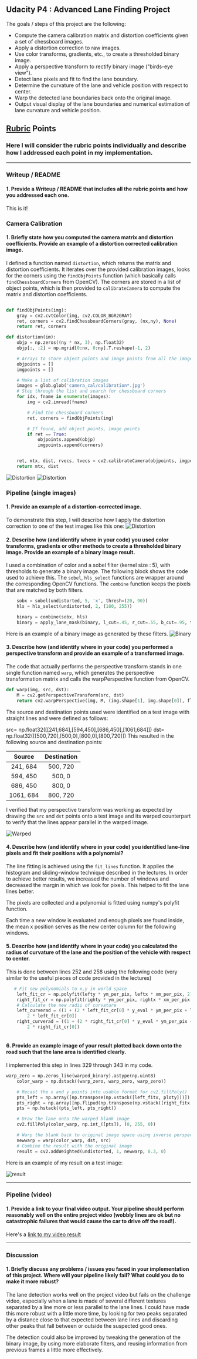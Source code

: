 ## Udacity P4 : **Advanced Lane Finding Project**

The goals / steps of this project are the following:

* Compute the camera calibration matrix and distortion coefficients given a set of chessboard images.
* Apply a distortion correction to raw images.
* Use color transforms, gradients, etc., to create a thresholded binary image.
* Apply a perspective transform to rectify binary image ("birds-eye view").
* Detect lane pixels and fit to find the lane boundary.
* Determine the curvature of the lane and vehicle position with respect to center.
* Warp the detected lane boundaries back onto the original image.
* Output visual display of the lane boundaries and numerical estimation of lane curvature and vehicle position.

[//]: # (Image References)

[undistort1]: ./writeup_images/undistort_1.png "Undistorted"
[undistort2]: ./writeup_images/undistort_2.png "Undistorted"
[binary]: ./writeup_images/binary.png "Binary Example"
[warp]:   ./writeup_images/warp.png "Warp Example"
[result]: ./writeup_images/result.png "Result"
[image6]: ./examples/example_output.jpg "Output"
[video1]: ./project_video.mp4 "Video"

## [Rubric](https://review.udacity.com/#!/rubrics/571/view) Points

### Here I will consider the rubric points individually and describe how I addressed each point in my implementation.

---

### Writeup / README

#### 1. Provide a Writeup / README that includes all the rubric points and how you addressed each one.

This is it!

### Camera Calibration

#### 1. Briefly state how you computed the camera matrix and distortion coefficients. Provide an example of a distortion corrected calibration image.

I defined a function named `distortion`, which returns the matrix and distortion coefficients. It iterates over the provided calibration images, looks for the corners using the `findObjPoints` function (which basically calls `findChessboardCorners` from OpenCV). The corners are stored in a list of object points, which is then provided to `calibrateCamera` to compute the matrix and distortion coefficients.

```python

def findObjPoints(img):
    gray = cv2.cvtColor(img, cv2.COLOR_BGR2GRAY)
    ret, corners = cv2.findChessboardCorners(gray, (nx,ny), None)
    return ret, corners

def distortion(im):
    objp = np.zeros((ny * nx, 3), np.float32)
    objp[:, :2] = np.mgrid[0:nx, 0:ny].T.reshape(-1, 2)

    # Arrays to store object points and image points from all the images.
    objpoints = []
    imgpoints = []

    # Make a list of calibration images
    images = glob.glob('camera_cal/calibration*.jpg')
    # Step through the list and search for chessboard corners
    for idx, fname in enumerate(images):
        img = cv2.imread(fname)

        # Find the chessboard corners
        ret, corners = findObjPoints(img)

        # If found, add object points, image points
        if ret == True:
            objpoints.append(objp)
            imgpoints.append(corners)


    ret, mtx, dist, rvecs, tvecs = cv2.calibrateCamera(objpoints, imgpoints, (im.shape[1], im.shape[0]), None, None)
    return mtx, dist
```
![Distortion][undistort1]
![Distortion][undistort2]

### Pipeline (single images)

#### 1. Provide an example of a distortion-corrected image.

To demonstrate this step, I will describe how I apply the distortion correction to one of the test images like this one:
![Distortion][undistort2]

#### 2. Describe how (and identify where in your code) you used color transforms, gradients or other methods to create a thresholded binary image.  Provide an example of a binary image result.

I used a combination of color and a sobel filter (kernel size : 5), with thresholds to generate a binary image. The following block shows the code used to achieve this. The `sobel`, `hls_select` functions are wrapper around the corresponding OpenCV functions. The `combine` function keeps the pixels that are matched by both filters.

```python
    sobx = sobel(undistorted, 5, 'x', thresh=(20, 90))
    hls = hls_select(undistorted, 2, (180, 255))

    binary = combine(sobx, hls)
    binary = apply_lane_mask(binary, l_cut=.45, r_cut=.55, b_cut=.95, t_cut=.6, br_cut=.87, bl_cut=.10)
```

Here is an example of a binary image as generated by these filters.
![Binary][binary]


#### 3. Describe how (and identify where in your code) you performed a perspective transform and provide an example of a transformed image.

The code that actually performs the perspective transform stands in one single function named `warp`, which generates the perspective transformation matrix and calls the warpPerspective function from OpenCV.


```python
def warp(img, src, dst):
    M = cv2.getPerspectiveTransform(src, dst)
    return cv2.warpPerspective(img, M, (img.shape[1], img.shape[0]), flags=cv2.INTER_LINEAR)
```

The source and destination points used were identified on a test image with straight lines and were defined as follows:

src= np.float32([[241,684],[594,450],[686,450],[1061,684]])
dst= np.float32([[500,720],[500,0],[800,0],[800,720]])
This resulted in the following source and destination points:

| Source        | Destination   |
|:-------------:|:-------------:|
| 241, 684      | 500, 720      |
| 594, 450      | 500, 0        |
| 686, 450      | 800, 0        |
| 1061, 684     | 800, 720      |

I verified that my perspective transform was working as expected by drawing the `src` and `dst` points onto a test image and its warped counterpart to verify that the lines appear parallel in the warped image.

![Warped][warp]

#### 4. Describe how (and identify where in your code) you identified lane-line pixels and fit their positions with a polynomial?

The line fitting is achieved using the `fit_lines` function. It applies the histogram and sliding-window technique described in the lectures. In order to achieve better results, we increased the number of windows and decreased the margin in which we look for pixels. This helped to fit the lane lines better.

The pixels are collected and a polynomial is fitted using numpy's polyfit function. 

Each time a new window is evaluated and enough pixels are found inside, the mean x position serves as the new center column for the following windows.


#### 5. Describe how (and identify where in your code) you calculated the radius of curvature of the lane and the position of the vehicle with respect to center.

This is done between lines 252 and 258 using the following code (very similar to the useful pieces of code provided in the lectures)

```python
   # Fit new polynomials to x,y in world space
    left_fit_cr = np.polyfit(lefty * ym_per_pix, leftx * xm_per_pix, 2)
    right_fit_cr = np.polyfit(righty * ym_per_pix, rightx * xm_per_pix, 2)
    # Calculate the new radii of curvature
    left_curverad = ((1 + (2 * left_fit_cr[0] * y_eval * ym_per_pix + left_fit_cr[1]) ** 2) ** 1.5) / np.absolute(
        2 * left_fit_cr[0])
    right_curverad = ((1 + (2 * right_fit_cr[0] * y_eval * ym_per_pix + right_fit_cr[1]) ** 2) ** 1.5) / np.absolute(
        2 * right_fit_cr[0])
 
```

#### 6. Provide an example image of your result plotted back down onto the road such that the lane area is identified clearly.

I implemented this step in lines 329 through 343 in my code.
```python
warp_zero = np.zeros_like(warped_binary).astype(np.uint8)
    color_warp = np.dstack((warp_zero, warp_zero, warp_zero))

    # Recast the x and y points into usable format for cv2.fillPoly()
    pts_left = np.array([np.transpose(np.vstack([left_fitx, ploty]))])
    pts_right = np.array([np.flipud(np.transpose(np.vstack([right_fitx, ploty])))])
    pts = np.hstack((pts_left, pts_right))

    # Draw the lane onto the warped blank image
    cv2.fillPoly(color_warp, np.int_([pts]), (0, 255, 0))

    # Warp the blank back to original image space using inverse perspective matrix (Minv)
    newwarp = warp(color_warp, dst, src)
    # Combine the result with the original image
    result = cv2.addWeighted(undistorted, 1, newwarp, 0.3, 0)
```
  Here is an example of my result on a test image:

![result][result]

---

### Pipeline (video)

#### 1. Provide a link to your final video output.  Your pipeline should perform reasonably well on the entire project video (wobbly lines are ok but no catastrophic failures that would cause the car to drive off the road!).

Here's a [link to my video result](./output.mp4)

---

### Discussion

#### 1. Briefly discuss any problems / issues you faced in your implementation of this project.  Where will your pipeline likely fail?  What could you do to make it more robust?

The lane detection works well on the project video but fails on the challenge video, especially when a lane is made of several different textures separated by a line more or less parallel to the lane lines. 
I could have made this more robust with a little more time, by looking for two peaks separated by a distance close to that expected between lane lines and discarding other peaks that fall between or outside the suspected good ones.

The detection could also be improved by tweaking the generation of the binary image, by using more elaborate filters, and reusing information from previous frames a little more effectively.

